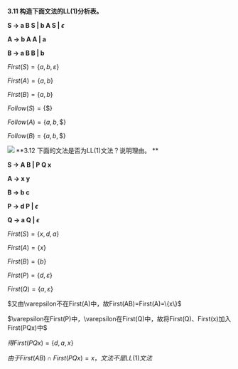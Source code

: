 **3.11 构造下面文法的LL(1)分析表。**

**S → a B S | b A S | *ϵ*** 

**A → b A A | a** 

**B → a B B | b**



$First(S)=\{a,b,\varepsilon\}$

$First(A)=\{a,b\}$

$First(B)=\{a,b\}$

$Follow(S)=\{\$\}$

$Follow(A)=\{a,b,\$\}$

$Follow(B)=\{a,b,\$\}$

<img src = "C:\Users\Eiffel\AppData\Roaming\Typora\typora-user-images\image-20210924194601290.png" align="left">



**3.12 下面的文法是否为LL(1)文法？说明理由。 **

**S → A B | P Q x**

**A → x y**

**B → b c** 

**P → d P | *ϵ***

**Q → a Q | *ϵ***



$First(S)=\{x,d,a\}$

$First(A)=\{x\}$

$First(B)=\{b\}$

$First(P)=\{d,\varepsilon\}$

$First(Q)=\{a,\varepsilon\}$



$又由\varepsilon不在First(A)中，故First(AB)=First(A)=\{x\}$

$\varepsilon在First(P)中，\varepsilon在First(Q)中，故将First(Q)、First(x)加入First(PQx)中$

$得First(PQx)=\{d,a,x\}$

$由于First(AB)\cap First(PQx)={x}，文法不是LL(1)文法$

